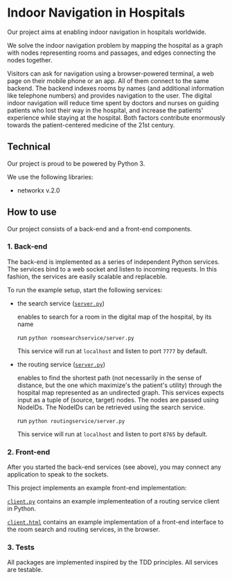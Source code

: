 # Indoor Navigation in Hospitals
Our project aims at enabling indoor navigation in hospitals worldwide.

We solve the indoor navigation problem by mapping the hospital as a graph with nodes representing rooms and passages, and edges connecting the nodes together.

Visitors can ask for navigation using a browser-powered terminal, a web page on their mobile phone or an app. All of them connect to the same backend. The backend indexes rooms by names (and additional information like telephone numbers) and provides navigation to the user. The digital indoor navigation will reduce time spent by doctors and nurses on guiding patients who lost their way in the hospital, and increase the patients' experience while staying at the hospital. Both factors contribute enormously towards the patient-centered medicine of the 21st century.


## Technical
Our project is proud to be powered by Python 3.

We use the following libraries:
- networkx v.2.0

## How to use

Our project consists of a back-end and a front-end components.

### 1. Back-end

The back-end is implemented as a series of independent Python services. The services bind to a web socket and listen to incoming requests. In this fashion, the services are easily scalable and replaceble.

To run the example setup, start the following services:
- the search service  ([`server.py`](https://github.com/pdyban/indoor-navigation/blob/master/roomsearchservice/server.py))

  enables to search for a room in the digital map of the hospital, by its name
  
  run `python roomsearchservice/server.py`
  
  This service will run at `localhost` and listen to port `7777` by default.
  
- the routing service ([`server.py`](https://github.com/pdyban/indoor-navigation/blob/master/routingservice/server.py))

  enables to find the shortest path (not necessarily in the sense of distance, 
  but the one which maximize's the patient's utility) through the hospital map
  represented as an undirected graph. This services expects input as a tuple of (source, target) nodes.
  The nodes are passed using NodeIDs. The NodeIDs can be retrieved using the search service.
  
  run `python routingservice/server.py`
  
  This service will run at `localhost` and listen to port `8765` by default.
  
### 2. Front-end

After you started the back-end services (see above), you may connect any application to speak to the sockets.

This project implements an example front-end implementation:

  [`client.py`](https://github.com/pdyban/indoor-navigation/blob/master/routingservice/client.py) contains an example implementeation of a routing service client in Python. 
  
  [`client.html`](https://github.com/pdyban/indoor-navigation/blob/master/client.html) contains an example implementation of a front-end interface to the room search and routing services, in the browser.

### 3. Tests

All packages are implemented inspired by the TDD principles. All services are testable. 

